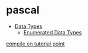 # pascal

<ul>
    <li><a href="#">Data Types</a>
        <ul>
            <li><a href="#">Enumerated Data Types</a></li>
        </ul>
    </li>
</ul>

<a href="https://www.tutorialspoint.com/compile_pascal_online.php">compile on tutorial point</a>